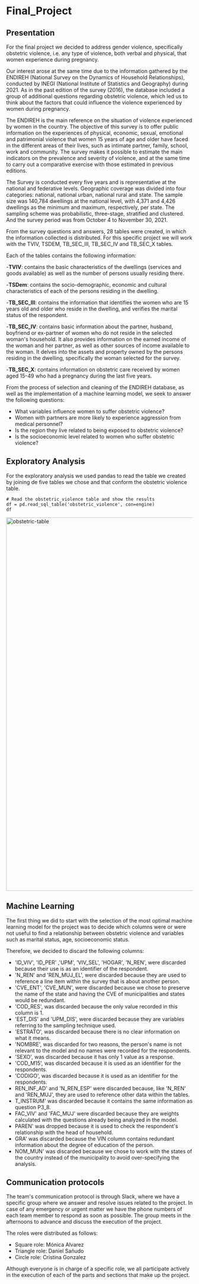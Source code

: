 # Final_Project

## Presentation

For the final project we decided to address gender violence, specifically obstetric violence, i.e. any type of violence, both verbal and physical, that women experience during pregnancy. 

Our interest arose at the same time due to the information gathered by the ENDIREH (National Survey on the Dynamics of Household Relationships), conducted by INEGI (National Institute of Statistics and Geography) during 2021. As in the past edition of the survey (2016), the database included a group of additional questions regarding obstetric violence, which led us to think about the factors that could influence the violence experienced by women during pregnancy. 

The ENDIREH is the main reference on the situation of violence experienced by women in the country. The objective of this survey is to offer public information on the experiences of physical, economic, sexual, emotional and patrimonial violence that women 15 years of age and older have faced in the different areas of their lives, such as intimate partner, family, school, work and community. The survey makes it possible to estimate the main indicators on the prevalence and severity of violence, and at the same time to carry out a comparative exercise with those estimated in previous editions. 

The Survey is conducted every five years and is representative at the national and federative levels. Geographic coverage was divided into four categories: national, national urban, national rural and state. The sample size was 140,784 dwellings at the national level, with 4,371 and 4,426 dwellings as the minimum and maximum, respectively, per state. The sampling scheme was probabilistic, three-stage, stratified and clustered. And the survey period was from October 4 to November 30, 2021.  

From the survey questions and answers, 28 tables were created, in which the information collected is distributed. For this specific project we will work with the TVIV, TSDEM, TB_SEC_III, TB_SEC_IV and TB_SEC_X tables. 

Each of the tables contains the following information: 

-**TVIV**: contains the basic characteristics of the dwellings (services and goods available) as well as the number of persons usually residing there. 

-**TSDem**: contains the socio-demographic, economic and cultural characteristics of each of the persons residing in the dwelling. 

-**TB_SEC_III**: contains the information that identifies the women who are 15 years old and older who reside in the dwelling, and verifies the marital status of the respondent.

-**TB_SEC_IV**: contains basic information about the partner, husband, boyfriend or ex-partner of women who do not reside in the selected woman's household. It also provides information on the earned income of the woman and her partner, as well as other sources of income available to the woman. It delves into the assets and property owned by the persons residing in the dwelling, specifically the woman selected for the survey.

-**TB_SEC_X**: contains information on obstetric care received by women aged 15-49 who had a pregnancy during the last five years. 

From the process of selection and cleaning of the ENDIREH database, as well as the implementation of a machine learning model, we seek to answer the following questions: 

- What variables influence women to suffer obstetric violence?
- Women with partners are more likely to experience aggression from medical personnel?
- Is the region they live related to being exposed to obstetric violence?
- Is the socioeconomic level related to women who suffer obstetric violence?

## Exploratory Analysis

For the exploratory analysis we used pandas to read the table we created by joining de five tables we chose and that conform the obstetric violence table. 

~~~~
# Read the obstetric_violence table and show the results
df = pd.read_sql_table('obstetric_violence', con=engine)
df
~~~~

<img width="1008" alt="obstetric-table" src="https://user-images.githubusercontent.com/107893200/203886545-0105a0ba-ed1f-420d-9bb4-1ff9de9b5d19.png">




## Machine Learning
The first thing we did to start with the selection of the most optimal machine learning model for the project was to decide which columns were or were not useful to find a relationship between obstetric violence and variables such as marital status, age, socioeconomic status. 

Therefore, we decided to discard the following columns: 
- 'ID_VIV', 'ID_PER' ,'UPM', 'VIV_SEL', 'HOGAR', 'N_REN', were discarded because their use is as an identifier of the respondent.
- 'N_REN' and 'REN_MUJ_EL', were discarded because they are used to reference a line item within the survey that is about another person.
- 'CVE_ENT', 'CVE_MUN', were discarded because we chose to preserve the name of the state and having the CVE of municipalities and states would be redundant.
- 'COD_RES', was discarded because the only value recorded in this column is 1.
- 'EST_DIS' and 'UPM_DIS', were discarded because they are variables referring to the sampling technique used.
- 'ESTRATO', was discarded because there is no clear information on what it means.
- 'NOMBRE', was discarded for two reasons, the person's name is not relevant to the model and no names were recorded for the respondents.
- 'SEXO', was discarded because it has only 1 value as a response.
- 'COD_M15', was discarded because it is used as an identifier for the respondents.
- 'CODIGO', was discarded because it is used as an identifier for the respondents.
- REN_INF_AD' and 'N_REN_ESP' were discarded because, like 'N_REN' and 'REN_MUJ', they are used to reference other data within the tables.
- T_INSTRUM' was discarded because it contains the same information as question P3_8.
- FAC_VIV' and 'FAC_MUJ' were discarded because they are weights calculated with the questions already being analyzed in the model.
- PAREN' was dropped because it is used to check the respondent's relationship with the head of household.
- GRA' was discarded because the VIN column contains redundant information about the degree of education of the person.
- NOM_MUN' was discarded because we chose to work with the states of the country instead of the municipality to avoid over-specifying the analysis.





## Communication protocols
The team's communication protocol is through Slack, where we have a specific group where we answer and resolve issues related to the project. In case of any emergency or urgent matter we have the phone numbers of each team member to respond as soon as possible. The group meets in the afternoons to advance and discuss the execution of the project.

The roles were distributed as follows:
- Square role: Mónica Alvarez
- Triangle role: Daniel Sañudo
- Circle role: Cristina Gonzalez 

Although everyone is in charge of a specific role, we all participate actively in the execution of each of the parts and sections that make up the project.
